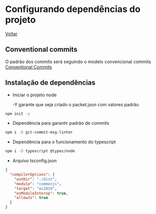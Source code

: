 # Configurando dependências do projeto

[Voltar](./README.md)

## Conventional commits

O padrão dos commits será seguindo o modelo convencional commits
[Conventional Commits](https://www.conventionalcommits.org/en/v1.0.0/)

## Instalação de dependências

- Iniciar o projeto node

  -Y garante que seja criado o packet.json com valores padrão

```bash
npm init -y
```

- Dependência para garantir padrão de commits

```bash
npm i -D git-commit-msg-linter
```

- Dependência para o funcionamento do typescript

```bash
npm i -D typescript @types/node
```

- Arquivo tsconfig.json

```json
{
  "compilerOptions": {
    "outDir": "./dist",
    "module": "commonjs",
    "target": "es2019",
    "esModuleInterop": true,
    "allowJs": true
  }
}
```
